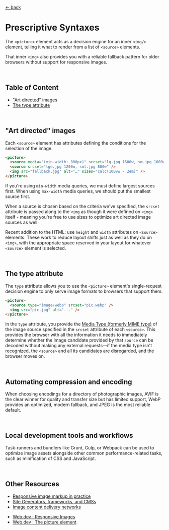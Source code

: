 [&larr; back](./README.md)

# Prescriptive Syntaxes

The `<picture>` element acts as a decision engine for an inner `<img/>` element, telling it what to render from a list of `<source>` elements.

That inner `<img>` also provides you with a reliable fallback pattern for older browsers without support for responsive images.

<br>

## Table of Content

- ["Art directed" images](#art-directed-images)
- [The type attribute](#the-type-attribute)

<br>

## "Art directed" images

Each `<source>` element has attributes defining the conditions for the selection of the image.

```html
<picture>
  <source media="(min-width: 800px)" srcset="lg.jpg 1600w, sm.jpg 1000w" />
  <source srcset="lge.jpg 1200w, sml.jpg 800w" />
  <img src="fallback.jpg" alt="…" sizes="calc(100vw - 2em)" />
</picture>
```

If you're using `min-width` media queries, we must define largest sources first. When using `max-width` media queries, we should put the smallest source first.

When a source is chosen based on the criteria we've specified, the `srcset` attribute is passed along to the `<img` as though it were defined on `<img>` itself - meaning you're free to use sizes to optimize art directed image sources as well.

Recent addition to the HTML: use `height` and `width` attributes on `<source>` elements. These work to reduce layout shifts just as well as they do on `<img>`, with the appropriate space reserved in your layout for whatever `<source>` element is selected.

<br>

## The type attribute

The `type` attribute allows you to use the `<picture>` element's single-request decision engine to only serve image formats to browsers that support them.

```html
<picture>
  <source type="image/webp" srcset="pic.webp" />
  <img src="pic.jpg" alt="..." />
</picture>
```

In the `type` attribute, you provide the [Media Type (formerly MIME type)](https://developer.mozilla.org/en-US/docs/Web/HTTP/Basics_of_HTTP/MIME_types) of the image source specified in the `srcset` attribute of each `<source>`. This provides the browser with all the information it needs to immediately determine whether the image candidate provided by that `source` can be decoded without making any external requests—if the media type isn't recognized, the `<source>` and all its candidates are disregarded, and the browser moves on.

<br>

## Automating compression and encoding

When choosing encodings for a directory of photographic images, AVIF is the clear winner for quality and transfer size but has limited support, WebP provides an optimized, modern fallback, and JPEG is the most reliable default.

<br>

## Local development tools and workflows

Task-runners and bundlers like Grunt, Gulp, or Webpack can be used to optimize image assets alongside other common performance-related tasks, such as minification of CSS and JavaScript.

<br>

## Other Resources

- [Responsive image markup in practice](https://web.dev/learn/images/automating/#responsive-image-markup-in-practice)
- [Site Generators, frameworks, and CMSs](https://web.dev/learn/images/cms/)
- [Image content delivery networks](https://web.dev/learn/images/cdn/)

<div></div>

- [Web.dev : Responsive Images](https://web.dev/learn/design/responsive-images/)
- [Web.dev : The picture element](https://web.dev/learn/design/picture-element/)

<br>
